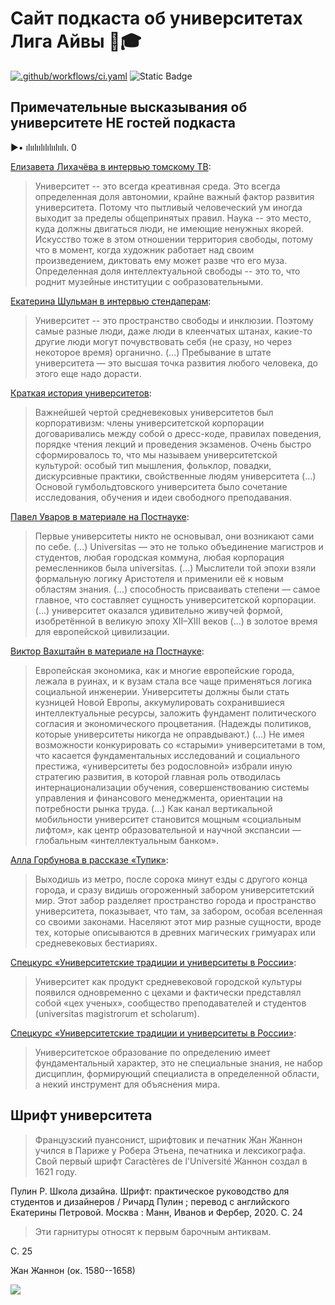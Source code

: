 # Сайт подкаста об университетах Лига Айвы 🏫🎓

[![.github/workflows/ci.yaml](https://github.com/pages-themes/merlot/actions/workflows/ci.yaml/badge.svg)](https://github.com/pages-themes/merlot/actions/workflows/ci.yaml)  ![Static Badge](https://img.shields.io/badge/podcast-8A2BE2)

## Примечательные высказывания об университете НЕ гостей подкаста

▶• ılıılıılılılıılıılı. 0

[Елизавета Лихачёва в интервью томскому ТВ](https://youtu.be/j8Q9voHRM-U?si=5oNlbBKo0FT6TgRD&t=86): 
> Университет -- это всегда креативная среда. Это всегда определенная доля автономии, крайне важный фактор развития университета. Потому что пытливый человеческий ум иногда выходит за пределы общепринятых правил. Наука -- это место, куда должны двигаться люди, не имеющие ненужных якорей. 
Искусство тоже в этом отношении территория свободы, потому что в момент, когда художник работает над своим произведением, диктовать ему может разве что его муза. 
Определенная доля интеллектуальной свободы -- это то, что роднит музейные институции с ообразовательными.

[Екатерина Шульман в интервью стендаперам](https://youtu.be/BR3CnSStQys?si=koByI0v7x49t1icm&t=295): 
> Университет -- это пространство свободы и инклюзии. Поэтому самые разные люди, даже люди в клеенчатых штанах, какие-то другие люди могут почувствовать себя (не сразу, но через некоторое время) органично. (...) Пребывание в штате университета — это высшая точка развития любого человека, до этого еще надо дорасти.

[Краткая история университетов](https://postnauka.org/lists/94846):
> Важнейшей чертой средневековых университетов был корпоративизм: члены университетской корпорации договаривались между собой о дресс-коде, правилах поведения, порядке чтения лекций и проведения экзаменов. Очень быстро сформировалось то, что мы называем университетской культурой: особый тип мышления, фольклор, повадки, дискурсивные практики, свойственные людям университета (...)
Основой гумбольдтовского университета было сочетание исследования, обучения и идеи свободного преподавания. 

[Павел Уваров в материале на Постнауке](https://postnauka.org/faq/24472):
> Первые университеты никто не основывал, они возникают сами по себе. (...) Universitas — это не только объединение магистров и студентов, любая городская коммуна, любая корпорация ремесленников была universitas. (...) Мыслители той эпохи взяли формальную логику Аристотеля и применили её к новым областям знания. (...) способность присваивать степени — самое главное, что составляет сущность университетской корпорации. (...)  университет оказался удивительно живучей формой, изобретённой в великую эпоху XII–XIII веков (...) в золотое время для европейской цивилизации.

[Виктор Вахштайн в материале на Постнауке](https://postnauka.org/faq/66416):
> Европейская экономика, как и многие европейские города, лежала в руинах, и к вузам стала все чаще применяться логика социальной инженерии. Университеты должны были стать кузницей Новой Европы, аккумулировать сохранившиеся интеллектуальные ресурсы, заложить фундамент политического согласия и экономического процветания. (Надежды политиков, которые университеты никогда не оправдывают.) (...) Не имея возможности конкурировать со «старыми» университетами в том, что касается фундаментальных исследований и социального престижа, «университеты без родословной» избрали иную стратегию развития, в которой главная роль отводилась интернационализации обучения, совершенствованию системы управления и финансового менеджмента, ориентации на потребности рынка труда. (...) Как канал вертикальной мобильности университет становится мощным «социальным лифтом», как центр образовательной и научной экспансии — глобальным «интеллектуальным банком».

[Алла Горбунова в рассказе «Тупик»](https://www.pravilamag.ru/letters/275773-tupik-rasskaz-ally-gorbunovoy-ob-universitetskih-sushchnostyah/):
> Выходишь из метро, после сорока минут езды с другого конца города, и сразу видишь огороженный забором университетский мир. Этот забор разделяет пространство города и пространство университета, показывает, что там, за забором, особая вселенная со своими законами. Населяют этот мир разные сущности, вроде тех, которые описываются в древних магических гримуарах или средневековых бестиариях.

[Спецкурс «Университетские традиции и университеты в России»](https://history.museums.spbu.ru/files/Issledovaniya/publikacii_sotrudnikov/Univ_tradicii.pdf):
> Университет как продукт средневековой городской культуры появился одновременно с цехами и фактически представлял собой «цех ученых», сообщество преподавателей и студентов (universitas magistrorum et scholarum).

[Спецкурс «Университетские традиции и университеты в России»](https://history.museums.spbu.ru/files/Issledovaniya/publikacii_sotrudnikov/Univ_tradicii.pdf):
> Университетское образование по определению имеет фундаментальный характер, это не специальные знания, не набор дисциплин, формирующий специалиста в определенной области, а некий инструмент для объяснения мира.

## Шрифт университета

> Французский пуансонист, шрифтовик и печатник Жан Жаннон учился в Париже у Робера Этьена, печатника и лексикографа. Свой первый шрифт Caractères de l'Université Жаннон создал в 1621 году.

Пулин Р. Школа дизайна. Шрифт: практическое руководство для студентов и дизайнеров / Ричард Пулин ; перевод с английского Екатерины Петровой. Москва : Манн, Иванов и Фербер, 2020.  С. 24

> Эти гарнитуры относят к первым барочным антиквам.

С. 25 

Жан Жаннон (ок. 1580--1658)

![](https://blogger.googleusercontent.com/img/b/R29vZ2xl/AVvXsEgsy2S9cv8WMdguvW_aHKkRtiF1qzi71SnMgbzbOgh7jXviQDUeIRVqf0TieNkEw70871LognlhWyk9WklZ0nYiKh_TKgLdbA1gGo9JB5JFKyz5Dmr8lciR0PiftL1p0v1KpMLK/s400/1+Spec+1845+-+det+2.jpg)
